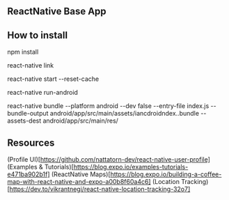 

ReactNative Base App
-----------------------

## How to install


npm install

react-native link

react-native start --reset-cache

react-native run-android

react-native bundle --platform android --dev false --entry-file index.js --bundle-output android/app/src/main/assets/iancdroidndex..bundle --assets-dest android/app/src/main/res/




## Resources

(Profile UI)[https://github.com/nattatorn-dev/react-native-user-profile]
(Examples & Tutorials)[https://blog.expo.io/examples-tutorials-e471ba902b1f]
(ReactNative Maps)[https://blog.expo.io/building-a-coffee-map-with-react-native-and-expo-a00b8f60a4c6]
(Location Tracking)[https://dev.to/vikrantnegi/react-native-location-tracking-32o7]

